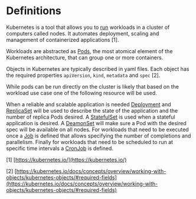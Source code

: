 # Definitions

Kubernetes is a tool that allows you to [run](https://kubernetes.io/docs/reference/generated/kubectl/kubectl-commands#run) workloads in a cluster of computers called nodes. It automates deployment, scaling and management of containerized applications \[1].

Workloads are abstracted as [Pods](https://kubernetes.io/docs/concepts/workloads/pods/), the most atomical element of the Kubernetes architecture, that can group one or more containers.

Objects in Kubernetes are typically described in yaml files. Each object has the required properties `apiVersion`, `kind`, `metadata` and `spec` \[2].

While pods can be run directly on the cluster is likely that based on the workload use case one of the following resource will be used.

When a reliable and scalable application is needed [Deployment](https://kubernetes.io/docs/concepts/workloads/controllers/deployment/) and [ReplicaSet](https://kubernetes.io/docs/concepts/workloads/controllers/replicaset/) will be used to describe the state of the application and the number of replica Pods desired. A [StatefulSet](https://kubernetes.io/docs/concepts/workloads/controllers/statefulset/) is used when a stateful application is desired. A [DeamonSet](https://kubernetes.io/docs/concepts/workloads/controllers/daemonset/) will make sure a Pod with the desired spec will be available on all nodes. For workloads that need to be executed once a [Job](https://kubernetes.io/docs/concepts/workloads/controllers/job/) is defined that allows specifying the number of completions and parallelism. Finally for workloads that need to be scheduled to run at specific time intervals a [CronJob](https://kubernetes.io/docs/concepts/workloads/controllers/cron-jobs/) is defined.

\[1] [https://kubernetes.io/](https://kubernetes.io/)

\[2] [https://kubernetes.io/docs/concepts/overview/working-with-objects/kubernetes-objects/#required-fields](https://kubernetes.io/docs/concepts/overview/working-with-objects/kubernetes-objects/#required-fields)
